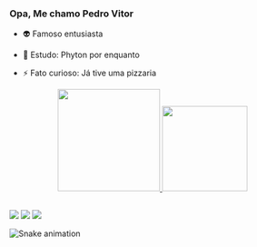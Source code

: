 ### Opa, Me chamo Pedro Vitor

- 👽 Famoso entusiasta

- 🌱 Estudo: Phyton por enquanto
- ⚡ Fato curioso: Já tive uma pizzaria

<div align="center">
  <a href="https://github.com/rafaballerini">
  <img height="180em" src="https://github-readme-stats.vercel.app/api?username=PedroVitor-Barbosa&show_icons=true&theme=tokyonight&include_all_commits=true&count_private=true"/>
  <img height="150em" src="https://github-readme-stats.vercel.app/api/top-langs/?username=PedroVitor-Barbosa&layout=compact&langs_count=7&theme=tokyonight"/>
</div>
  
   ##
 
<div>  
  <a href="https://www.instagram.com/pvdepaula/" target="_blank"><img src="https://img.shields.io/badge/-Instagram-%23E4405F?style=for-the-badge&logo=instagram&logoColor=white" target="_blank"></a>
  <a href = "mailto:pedrovitordep@gmail.com"><img src="https://img.shields.io/badge/-Gmail-%23333?style=for-the-badge&logo=gmail&logoColor=white" target="_blank"></a>
    <a href="https://www.linkedin.com/in/pedro-vitor-barbosa-484481181/" target="_blank"><img src="https://img.shields.io/badge/-LinkedIn-%230077B5?style=for-the-badge&logo=linkedin&logoColor=white" target="_blank"></a> 
 
![Snake animation](https://github.com/PedroVitor-Barbosa/PedroVitor-Barbosa/blob/output/github-contribution-grid-snake.svg)
  
